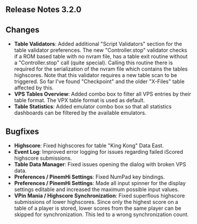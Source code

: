 ## Release Notes 3.2.0

## Changes

- **Table Validators**: Added additional "Script Validators" section for the table validator preferences. The new "Controller.stop" validator checks if a ROM based table with no nvram file, has a table exit routine without a "Controller.stop" call (quite special). Calling this routine there is required for the serialization of the nvram file which contains the tables highscores. Note that this validator requires a new table scan to be triggered. So far I've found "Checkpoint" and the older "X-Files" table affected by this.
- **VPS Tables Overview**: Added combo box to filter all VPS entries by their table format. The VPX table format is used as default. 
- **Table Statistics**: Added emulator combo box so that all statistics dashboards can be filtered by the available emulators. 

## Bugfixes

- **Highscore**: Fixed highscores for table "King Kong" Data East.
- **Event Log**: Improved error logging for issues regarding failed iScored highscore submissions.
- **Table Data Manager**: Fixed issues opening the dialog with broken VPS data. 
- **Preferences / PinemHi Settings**: Fixed NumPad key bindings.
- **Preferences / PinemHi Settings**: Made all input spinner for the display settings editable and increased the maximum possible input values.
- **VPin Mania / Highscore Synchronization**: Fixed superflous highscore submissions of lower highscores. Since only the highest score on a table of a player is stored, lower scores from the same player can be skipped for synchronization. This led to a wrong synchronization count.
